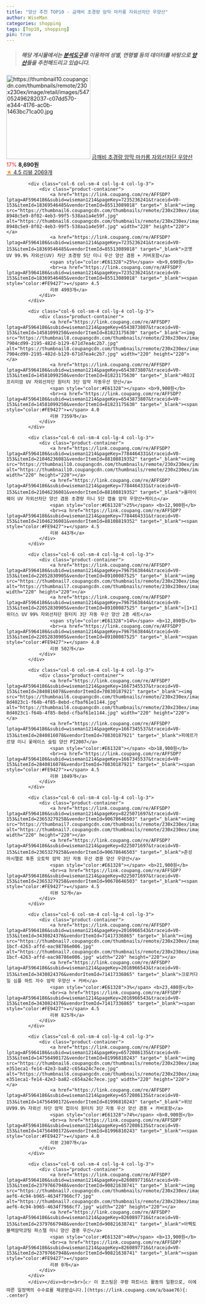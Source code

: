 ```yaml
---
title: "양산 추천 TOP10 - 금깨비 초경량 암막 마카롱 자외선차단 우양산"
author: WiseMan
categories: shopping
tags: [Top10, shopping]
pin: true
---
```


> ##### 해당 게시물에서는 [**분석도구**](https://itemscout.io/)를 이용하여 **성별**, **연령별** 등의 데이터를 바탕으로 [**양산**](https://link.coupang.com/a/baae76)들을 추천해드리고 있습니다.
<div class="container"><div class="row">
            <div class="col-6 col-sm-4 col-lg-4 col-lg-3">
                <div class="product-container">
                    <a href="https://link.coupang.com/re/AFFSDP?lptag=AF5964186&subid=wiseman1214&pageKey=6745566318&traceid=V0-153&itemId=15760202765&vendorItemId=82973671536" target="_blank"><img src="https://thumbnail10.coupangcdn.com/thumbnails/remote/230x230ex/image/retail/images/547052496282037-c07dd570-e344-4176-ac0b-1463bc71ca00.jpg" alt="https://thumbnail10.coupangcdn.com/thumbnails/remote/230x230ex/image/retail/images/547052496282037-c07dd570-e344-4176-ac0b-1463bc71ca00.jpg" width="220" height="220"></a>
                    <a href="https://link.coupang.com/re/AFFSDP?lptag=AF5964186&subid=wiseman1214&pageKey=6745566318&traceid=V0-153&itemId=15760202765&vendorItemId=82973671536" target="_blank">금깨비 초경량 암막 마카롱 자외선차단 우양산</a>
                    <span style="color:#E61328">17%</span> <b>8,690원</b>
                    <br><a href="https://link.coupang.com/re/AFFSDP?lptag=AF5964186&subid=wiseman1214&pageKey=6745566318&traceid=V0-153&itemId=15760202765&vendorItemId=82973671536" target="_blank"><span style="color:#FE9427">★</span> 4.5
                    리뷰 2069개</a>
                </div>
            </div>
            
            <div class="col-6 col-sm-4 col-lg-4 col-lg-3">
                <div class="product-container">
                    <a href="https://link.coupang.com/re/AFFSDP?lptag=AF5964186&subid=wiseman1214&pageKey=7235236241&traceid=V0-153&itemId=18369546485&vendorItemId=85513089018" target="_blank"><img src="https://thumbnail6.coupangcdn.com/thumbnails/remote/230x230ex/image/retail/images/4094238373004104-8948c5e9-8f02-4eb3-99f5-538aa1a4e59f.jpg" alt="https://thumbnail6.coupangcdn.com/thumbnails/remote/230x230ex/image/retail/images/4094238373004104-8948c5e9-8f02-4eb3-99f5-538aa1a4e59f.jpg" width="220" height="220"></a>
                    <a href="https://link.coupang.com/re/AFFSDP?lptag=AF5964186&subid=wiseman1214&pageKey=7235236241&traceid=V0-153&itemId=18369546485&vendorItemId=85513089018" target="_blank">코멧 UV 99.9% 자외선(UV) 차단 초경량 5단 미니 우산 양산 겸용 + 커버포함</a>
                    <span style="color:#E61328">25%</span> <b>9,690원</b>
                    <br><a href="https://link.coupang.com/re/AFFSDP?lptag=AF5964186&subid=wiseman1214&pageKey=7235236241&traceid=V0-153&itemId=18369546485&vendorItemId=85513089018" target="_blank"><span style="color:#FE9427">★</span> 4.5
                    리뷰 4993개</a>
                </div>
            </div>
            
            <div class="col-6 col-sm-4 col-lg-4 col-lg-3">
                <div class="product-container">
                    <a href="https://link.coupang.com/re/AFFSDP?lptag=AF5964186&subid=wiseman1214&pageKey=6543873807&traceid=V0-153&itemId=14581099250&vendorItemId=81823175630" target="_blank"><img src="https://thumbnail8.coupangcdn.com/thumbnails/remote/230x230ex/image/retail/images/3746893547917667-7904cd99-2195-482d-b129-671d7ea4c2b7.jpg" alt="https://thumbnail8.coupangcdn.com/thumbnails/remote/230x230ex/image/retail/images/3746893547917667-7904cd99-2195-482d-b129-671d7ea4c2b7.jpg" width="220" height="220"></a>
                    <a href="https://link.coupang.com/re/AFFSDP?lptag=AF5964186&subid=wiseman1214&pageKey=6543873807&traceid=V0-153&itemId=14581099250&vendorItemId=81823175630" target="_blank">ROJI 프리미엄 UV 자외선차단 원터치 3단 암막 자동우산 양산</a>
                    <span style="color:#E61328"></span> <b>9,900원</b>
                    <br><a href="https://link.coupang.com/re/AFFSDP?lptag=AF5964186&subid=wiseman1214&pageKey=6543873807&traceid=V0-153&itemId=14581099250&vendorItemId=81823175630" target="_blank"><span style="color:#FE9427">★</span> 4.0
                    리뷰 7359개</a>
                </div>
            </div>
            
            <div class="col-6 col-sm-4 col-lg-4 col-lg-3">
                <div class="product-container">
                    <a href="https://link.coupang.com/re/AFFSDP?lptag=AF5964186&subid=wiseman1214&pageKey=7784464331&traceid=V0-153&itemId=21046236081&vendorItemId=88108819352" target="_blank"><img src="https://thumbnail10.coupangcdn.com/thumbnails/remote/230x230ex/image/vendor_inventory/6079/655289f710f95f16667f30c3ba16b803c486b8e464e22d2d4ef1b0070bb2.jpg" alt="https://thumbnail10.coupangcdn.com/thumbnails/remote/230x230ex/image/vendor_inventory/6079/655289f710f95f16667f30c3ba16b803c486b8e464e22d2d4ef1b0070bb2.jpg" width="220" height="220"></a>
                    <a href="https://link.coupang.com/re/AFFSDP?lptag=AF5964186&subid=wiseman1214&pageKey=7784464331&traceid=V0-153&itemId=21046236081&vendorItemId=88108819352" target="_blank">올마이웨이 UV 자외선차단 양산 겸용 초경량 미니 5단 캡슐 암막 우양산+케이스</a>
                    <span style="color:#E61328">25%</span> <b>12,900원</b>
                    <br><a href="https://link.coupang.com/re/AFFSDP?lptag=AF5964186&subid=wiseman1214&pageKey=7784464331&traceid=V0-153&itemId=21046236081&vendorItemId=88108819352" target="_blank"><span style="color:#FE9427">★</span> 4.5
                    리뷰 443개</a>
                </div>
            </div>
            
            <div class="col-6 col-sm-4 col-lg-4 col-lg-3">
                <div class="product-container">
                    <a href="https://link.coupang.com/re/AFFSDP?lptag=AF5964186&subid=wiseman1214&pageKey=7967563844&traceid=V0-153&itemId=22052830905&vendorItemId=89100087525" target="_blank"><img src="https://thumbnail7.coupangcdn.com/thumbnails/remote/230x230ex/image/vendor_inventory/376d/55d11011a7469c0f14eece70f4f8101e690d22dde184f2ed8b1ef911d9c5.jpg" alt="https://thumbnail7.coupangcdn.com/thumbnails/remote/230x230ex/image/vendor_inventory/376d/55d11011a7469c0f14eece70f4f8101e690d22dde184f2ed8b1ef911d9c5.jpg" width="220" height="220"></a>
                    <a href="https://link.coupang.com/re/AFFSDP?lptag=AF5964186&subid=wiseman1214&pageKey=7967563844&traceid=V0-153&itemId=22052830905&vendorItemId=89100087525" target="_blank">[1+1] 위더스 UV 99% 자외선차단 원터치 3단 자동 우산 양산 2종 세트</a>
                    <span style="color:#E61328">14%</span> <b>12,890원</b>
                    <br><a href="https://link.coupang.com/re/AFFSDP?lptag=AF5964186&subid=wiseman1214&pageKey=7967563844&traceid=V0-153&itemId=22052830905&vendorItemId=89100087525" target="_blank"><span style="color:#FE9427">★</span> 4.0
                    리뷰 502개</a>
                </div>
            </div>
            
            <div class="col-6 col-sm-4 col-lg-4 col-lg-3">
                <div class="product-container">
                    <a href="https://link.coupang.com/re/AFFSDP?lptag=AF5964186&subid=wiseman1214&pageKey=1667345537&traceid=V0-153&itemId=2840816078&vendorItemId=70830187921" target="_blank"><img src="https://thumbnail6.coupangcdn.com/thumbnails/remote/230x230ex/image/retail/images/359238600213538-8d4023c1-f64b-4f85-8ebd-cfbaf61e1144.jpg" alt="https://thumbnail6.coupangcdn.com/thumbnails/remote/230x230ex/image/retail/images/359238600213538-8d4023c1-f64b-4f85-8ebd-cfbaf61e1144.jpg" width="220" height="220"></a>
                    <a href="https://link.coupang.com/re/AFFSDP?lptag=AF5964186&subid=wiseman1214&pageKey=1667345537&traceid=V0-153&itemId=2840816078&vendorItemId=70830187921" target="_blank">피에르가르뎅 미니 꽃레이스 슬림 양산 PI2007</a>
                    <span style="color:#E61328"></span> <b>18,900원</b>
                    <br><a href="https://link.coupang.com/re/AFFSDP?lptag=AF5964186&subid=wiseman1214&pageKey=1667345537&traceid=V0-153&itemId=2840816078&vendorItemId=70830187921" target="_blank"><span style="color:#FE9427">★</span> 4.5
                    리뷰 1049개</a>
                </div>
            </div>
            
            <div class="col-6 col-sm-4 col-lg-4 col-lg-3">
                <div class="product-container">
                    <a href="https://link.coupang.com/re/AFFSDP?lptag=AF5964186&subid=wiseman1214&pageKey=8225071697&traceid=V0-153&itemId=23653279258&vendorItemId=90678646503" target="_blank"><img src="https://thumbnail7.coupangcdn.com/thumbnails/remote/230x230ex/image/vendor_inventory/b63e/db6248ab50a48b7884f9cd219b5d9c00b544421cfc9b6a8bbf671a408116.jpg" alt="https://thumbnail7.coupangcdn.com/thumbnails/remote/230x230ex/image/vendor_inventory/b63e/db6248ab50a48b7884f9cd219b5d9c00b544421cfc9b6a8bbf671a408116.jpg" width="220" height="220"></a>
                    <a href="https://link.coupang.com/re/AFFSDP?lptag=AF5964186&subid=wiseman1214&pageKey=8225071697&traceid=V0-153&itemId=23653279258&vendorItemId=90678646503" target="_blank">준성 마시멜로 투톤 오토락 암막 3단 자동 우산 겸용 양산 우양산</a>
                    <span style="color:#E61328"></span> <b>21,900원</b>
                    <br><a href="https://link.coupang.com/re/AFFSDP?lptag=AF5964186&subid=wiseman1214&pageKey=8225071697&traceid=V0-153&itemId=23653279258&vendorItemId=90678646503" target="_blank"><span style="color:#FE9427">★</span> 4.5
                    리뷰 52개</a>
                </div>
            </div>
            
            <div class="col-6 col-sm-4 col-lg-4 col-lg-3">
                <div class="product-container">
                    <a href="https://link.coupang.com/re/AFFSDP?lptag=AF5964186&subid=wiseman1214&pageKey=2016966543&traceid=V0-153&itemId=3430824376&vendorItemId=71417336865" target="_blank"><img src="https://thumbnail7.coupangcdn.com/thumbnails/remote/230x230ex/image/retail/images/2020/08/25/18/2/902989e6-1bcf-4263-affd-eac98786e006.jpg" alt="https://thumbnail7.coupangcdn.com/thumbnails/remote/230x230ex/image/retail/images/2020/08/25/18/2/902989e6-1bcf-4263-affd-eac98786e006.jpg" width="220" height="220"></a>
                    <a href="https://link.coupang.com/re/AFFSDP?lptag=AF5964186&subid=wiseman1214&pageKey=2016966543&traceid=V0-153&itemId=3430824376&vendorItemId=71417336865" target="_blank">크로커다일 심플 하트 자수 암막 우양산 + 커버</a>
                    <span style="color:#E61328">3%</span> <b>23,480원</b>
                    <br><a href="https://link.coupang.com/re/AFFSDP?lptag=AF5964186&subid=wiseman1214&pageKey=2016966543&traceid=V0-153&itemId=3430824376&vendorItemId=71417336865" target="_blank"><span style="color:#FE9427">★</span> 4.5
                    리뷰 825개</a>
                </div>
            </div>
            
            <div class="col-6 col-sm-4 col-lg-4 col-lg-3">
                <div class="product-container">
                    <a href="https://link.coupang.com/re/AFFSDP?lptag=AF5964186&subid=wiseman1214&pageKey=6572086135&traceid=V0-153&itemId=14756490172&vendorItemId=81996810243" target="_blank"><img src="https://thumbnail6.coupangcdn.com/thumbnails/remote/230x230ex/image/retail/images/3494580727628668-e351eca1-fe14-42e3-ba82-c654a24c7ece.jpg" alt="https://thumbnail6.coupangcdn.com/thumbnails/remote/230x230ex/image/retail/images/3494580727628668-e351eca1-fe14-42e3-ba82-c654a24c7ece.jpg" width="220" height="220"></a>
                    <a href="https://link.coupang.com/re/AFFSDP?lptag=AF5964186&subid=wiseman1214&pageKey=6572086135&traceid=V0-153&itemId=14756490172&vendorItemId=81996810243" target="_blank">위브 UV99.9% 자외선 차단 암막 접이식 원터치 3단 자동 우산 양산 겸용 + 커버포함</a>
                    <span style="color:#E61328">74%</span> <b>8,900원</b>
                    <br><a href="https://link.coupang.com/re/AFFSDP?lptag=AF5964186&subid=wiseman1214&pageKey=6572086135&traceid=V0-153&itemId=14756490172&vendorItemId=81996810243" target="_blank"><span style="color:#FE9427">★</span> 4.0
                    리뷰 2307개</a>
                </div>
            </div>
            
            <div class="col-6 col-sm-4 col-lg-4 col-lg-3">
                <div class="product-container">
                    <a href="https://link.coupang.com/re/AFFSDP?lptag=AF5964186&subid=wiseman1214&pageKey=8260897716&traceid=V0-153&itemId=23797667948&vendorItemId=90821638741" target="_blank"><img src="https://thumbnail7.coupangcdn.com/thumbnails/remote/230x230ex/image/retail/images/2024/07/30/11/5/24f9d1d3-aef6-4c94-b965-4634f7966cf7.jpg" alt="https://thumbnail7.coupangcdn.com/thumbnails/remote/230x230ex/image/retail/images/2024/07/30/11/5/24f9d1d3-aef6-4c94-b965-4634f7966cf7.jpg" width="220" height="220"></a>
                    <a href="https://link.coupang.com/re/AFFSDP?lptag=AF5964186&subid=wiseman1214&pageKey=8260897716&traceid=V0-153&itemId=23797667948&vendorItemId=90821638741" target="_blank">아펙토 블랙암막코팅 파스텔 미니 양산 겸용 우산</a>
                    <span style="color:#E61328">40%</span> <b>13,900원</b>
                    <br><a href="https://link.coupang.com/re/AFFSDP?lptag=AF5964186&subid=wiseman1214&pageKey=8260897716&traceid=V0-153&itemId=23797667948&vendorItemId=90821638741" target="_blank"><span style="color:#FE9427">★</span> 
                    리뷰 0개</a>
                </div>
            </div>
            </div></div><br><br>[👉 이 포스팅은 쿠팡 파트너스 활동의 일환으로, 이에 따른 일정액의 수수료를 제공받습니다.](https://link.coupang.com/a/baae76){: .center}